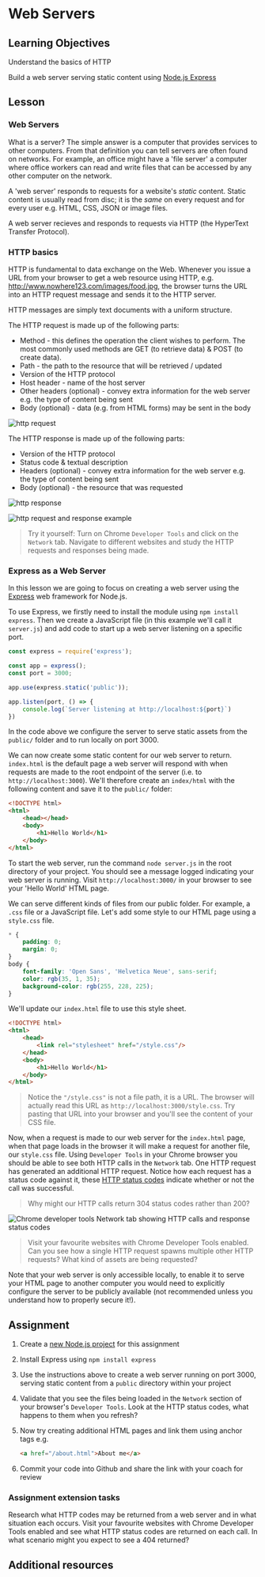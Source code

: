 # Web Servers

## Learning Objectives
Understand the basics of HTTP

Build a web server serving static content using [Node.js Express](https://expressjs.com/)  

## Lesson
### Web Servers
What is a server? The simple answer is a computer that provides services to other computers. From that definition you can tell servers are often found on networks. For example, an office might have a 'file server' a computer where office workers can read and write files that can be accessed by any other computer on the network.

A 'web server' responds to requests for a website's <em>static</em> content. Static content is usually read from disc; it is the <em>same</em> on every request and for every user e.g. HTML, CSS, JSON or image files. 

A web server recieves and responds to requests via HTTP (the HyperText Transfer Protocol).

### HTTP basics

HTTP is fundamental to data exchange on the Web. Whenever you issue a URL from your browser to get a web resource using HTTP, e.g. http://www.nowhere123.com/images/food.jpg, the browser turns the URL into an HTTP request message and sends it to the HTTP server. 

HTTP messages are simply text documents with a uniform structure.

The HTTP request is made up of the following parts:
  * Method - this defines the operation the client wishes to perform. The most commonly used methods are GET (to retrieve data) & POST (to create data).
  * Path - the path to the resource that will be retrieved / updated
  * Version of the HTTP protocol
  * Host header - name of the host server
  * Other headers (optional) - convey extra information for the web server e.g. the type of content being sent
  * Body (optional) - data (e.g. from HTML forms) may be sent in the body

![http request](https://user-images.githubusercontent.com/44523714/118111031-0ea77f80-b3db-11eb-9edb-5469dddf3512.png)

The HTTP response is made up of the following parts:
  * Version of the HTTP protocol
  * Status code & textual description
  * Headers (optional) - convey extra information for the web server e.g. the type of content being sent
  * Body (optional) - the resource that was requested

![http response](https://user-images.githubusercontent.com/44523714/118110957-f59ece80-b3da-11eb-8844-8b9d479a820a.png)



![http request and response example](https://user-images.githubusercontent.com/1316724/114316332-fc47d680-9afa-11eb-80bd-9c40c2a28a08.png)

> Try it yourself: Turn on Chrome `Developer Tools` and click on the `Network` tab. Navigate to different websites and study the HTTP requests and responses being made.

### Express as a Web Server
In this lesson we are going to focus on creating a web server using the [Express](https://expressjs.com/) web framework for Node.js.

To use Express, we firstly need to install the module using `npm install express`. Then we create a JavaScript file (in this example we'll call it `server.js`) and add code to start up a web server listening on a specific port. 

```javascript
const express = require('express');

const app = express();
const port = 3000;

app.use(express.static('public'));

app.listen(port, () => {
    console.log(`Server listening at http://localhost:${port}`)
})
```
In the code above we configure the server to serve static assets from the `public/` folder and to run locally on port 3000.

We can now create some static content for our web server to return. `index.html` is the default page a web server will respond with when requests are made to the root endpoint of the server (i.e. to `http://localhost:3000`). We'll therefore create an `index/html` with the following content and save it to the `public/` folder:
```html
<!DOCTYPE html>
<html>
    <head></head>
    <body>
        <h1>Hello World</h1>
    </body>
</html>
```
To start the web server, run the command `node server.js` in the root directory of your project. You should see a message logged indicating your web server is running. Visit `http://localhost:3000/` in your browser to see your 'Hello World' HTML page.

We can serve different kinds of files from our public folder. For example, a `.css` file or a JavaScript file. Let's add some style to our HTML page using a `style.css` file.

```css
* {
    padding: 0;
    margin: 0;
}
body {
    font-family: 'Open Sans', 'Helvetica Neue', sans-serif;
    color: rgb(35, 1, 35);
    background-color: rgb(255, 228, 225);
}
```
We'll update our `index.html` file to use this style sheet.
```html
<!DOCTYPE html>
<html>
    <head>
        <link rel="stylesheet" href="/style.css"/>
    </head>
    <body>
        <h1>Hello World</h1>
    </body>
</html>
```
> Notice the `"/style.css"` is not a file path, it is a URL. The browser will actually read this URL as `http://localhost:3000/style.css`. Try pasting that URL into your browser and you'll see the content of your CSS file.

Now, when a request is made to our web server for the `index.html` page, when that page loads in the browser it will make a request for another file, our `style.css` file. Using `Developer Tools` in your Chrome browser you should be able to see both HTTP calls in the `Network` tab. One HTTP request has generated an additional HTTP request. Notice how each request has a status code against it, these [HTTP status codes](https://developer.mozilla.org/en-US/docs/Web/HTTP/Status) indicate whether or not the call was successful. 

> Why might our HTTP calls return 304 status codes rather than 200?

![Chrome developer tools Network tab showing HTTP calls and response status codes](https://user-images.githubusercontent.com/1316724/105642249-89767a00-5e80-11eb-9deb-2e8f753e8b9b.PNG)

> Visit your favourite websites with Chrome Developer Tools enabled. Can you see how a single HTTP request spawns multiple other HTTP requests? What kind of assets are being requested?

Note that your web server is only accessible locally, to enable it to serve your HTML page to another computer you would need to explicitly configure the server to be publicly available (not recommended unless you understand how to properly secure it!).

## Assignment
  1. Create a [new Node.js project](/curriculum/Bootcamp/FAQ#createNewProject) for this assignment

  1. Install Express using `npm install express`

  1. Use the instructions above to create a web server running on port 3000, serving static content from a `public` directory within your project
  1. Validate that you see the files being loaded in the `Network` section of your browser's `Developer Tools`. Look at the HTTP status codes, what happens to them when you refresh?
  1. Now try creating additional HTML pages and link them using anchor tags e.g.
       ```html
       <a href="/about.html">About me</a>
       ```
  1. Commit your code into Github and share the link with your coach for review

### Assignment extension tasks
Research what HTTP codes may be returned from a web server and in what situation each occurs. Visit your favourite websites with Chrome Developer Tools enabled and see what HTTP status codes are returned on each call. In what scenario might you expect to see a 404 returned?

## Additional resources
